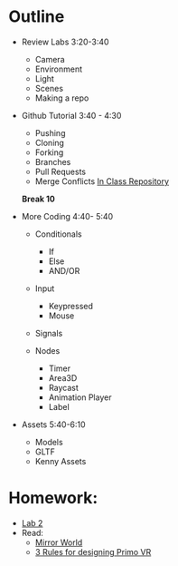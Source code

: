 # Outline
- Review Labs 3:20-3:40
  - Camera
  - Environment
  - Light
  - Scenes
  - Making a repo

- Github Tutorial 3:40 - 4:30
  - Pushing
  - Cloning
  - Forking
  - Branches
  - Pull Requests
  - Merge Conflicts
[In Class Repository](https://github.com/bezark/Lab-1-Walkthrough)


  **Break 10**

- More Coding 4:40- 5:40
  - Conditionals
	- If
	- Else
	- AND/OR

  - Input
	- Keypressed
	- Mouse

  - Signals

  - Nodes
	- Timer
	- Area3D
	- Raycast
	- Animation Player
	- Label

- Assets 5:40-6:10
  - Models
  - GLTF
  - Kenny Assets

# Homework:
- [Lab 2](/Assignments/Labs/Lab_2.md)
- Read:
  - [Mirror World](https://www.wired.com/story/mirrorworld-ar-next-big-tech-platform/)
  - [3 Rules for designing Primo VR](https://www.wired.com/story/3-secrets-to-designing-primo-virtual-reality/)
